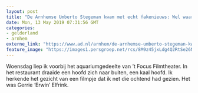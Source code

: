 ```yaml
---
layout: post
title: "De Arnhemse Umberto Stegeman kwam met echt fakenieuws: Wel waar, geen nieuws"
date: Mon, 13 May 2019 07:31:56 GMT
categories: 
- gelderland 
- arnhem 
externe_link: "https://www.ad.nl/arnhem/de-arnhemse-umberto-stegeman-kwam-met-echt-fakenieuws-wel-waar-geen-nieuws~a69cb8dc/"
feature_image: "https://images1.persgroep.net/rcs/8M9z45jxLdg4Q2RtSe26N33H2II/diocontent/146117038/_fitwidth/400/?appId=21791a8992982cd8da851550a453bd7f&quality=0.7"
---
```


Woensdag liep ik voorbij het aquariumgedeelte van ’t Focus Filmtheater. In het restaurant draaide een hoofd zich naar buiten, een kaal hoofd. Ik herkende het gezicht van een filmpje dat ik net die ochtend had gezien. Het was Gerrie ‘Erwin’ Elfrink.
